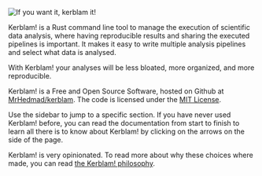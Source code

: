 ![If you want it, kerblam it!](https://gist.github.com/MrHedmad/286e65516736ba723b45491e65e42ac1/raw/87bf4a548d8b562180163c762d5643ab54a9bb15/kerblam.dev_fig.png)

Kerblam! is a Rust command line tool to manage the execution of scientific data
analysis, where having reproducible results and sharing the executed pipelines
is important. It makes it easy to write multiple analysis pipelines and select
what data is analysed.

With Kerblam! your analyses will be less bloated, more organized, and more
reproducible.

Kerblam! is a Free and Open Source Software, hosted on Github at 
[MrHedmad/kerblam](https://github.com/MrHedmad/kerblam).
The code is licensed under the [MIT License](https://github.com/MrHedmad/kerblam/blob/main/LICENSE).

Use the sidebar to jump to a specific section.
If you have never used Kerblam! before, you can read the documentation from start
to finish to learn all there is to know about Kerblam! by clicking on the arrows
on the side of the page.

Kerblam! is very opinionated. To read more about why these choices where made,
you can read [the Kerblam! philosophy](philosophy.html).

